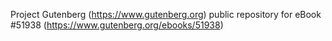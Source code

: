 Project Gutenberg (https://www.gutenberg.org) public repository for
eBook #51938 (https://www.gutenberg.org/ebooks/51938)
